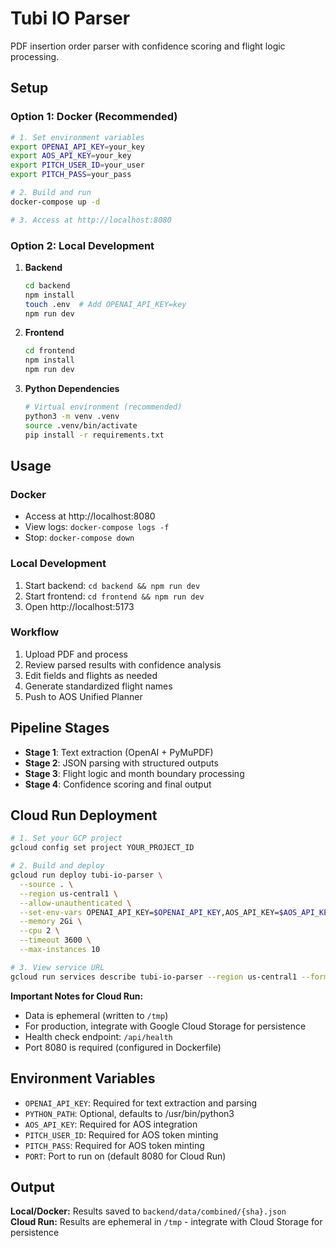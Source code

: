 # Tubi IO Parser

PDF insertion order parser with confidence scoring and flight logic processing.

## Setup

### Option 1: Docker (Recommended)

```bash
# 1. Set environment variables
export OPENAI_API_KEY=your_key
export AOS_API_KEY=your_key
export PITCH_USER_ID=your_user
export PITCH_PASS=your_pass

# 2. Build and run
docker-compose up -d

# 3. Access at http://localhost:8080
```

### Option 2: Local Development

1. **Backend**
   ```bash
   cd backend
   npm install
   touch .env  # Add OPENAI_API_KEY=key
   npm run dev
   ```

2. **Frontend**
   ```bash
   cd frontend
   npm install
   npm run dev
   ```

3. **Python Dependencies**
   ```bash
   # Virtual environment (recommended)
   python3 -m venv .venv
   source .venv/bin/activate
   pip install -r requirements.txt
   ```

## Usage

### Docker
- Access at http://localhost:8080
- View logs: `docker-compose logs -f`
- Stop: `docker-compose down`

### Local Development
1. Start backend: `cd backend && npm run dev`
2. Start frontend: `cd frontend && npm run dev`
3. Open http://localhost:5173

### Workflow
1. Upload PDF and process
2. Review parsed results with confidence analysis
3. Edit fields and flights as needed
4. Generate standardized flight names
5. Push to AOS Unified Planner

## Pipeline Stages

- **Stage 1**: Text extraction (OpenAI + PyMuPDF)
- **Stage 2**: JSON parsing with structured outputs
- **Stage 3**: Flight logic and month boundary processing
- **Stage 4**: Confidence scoring and final output

## Cloud Run Deployment

```bash
# 1. Set your GCP project
gcloud config set project YOUR_PROJECT_ID

# 2. Build and deploy
gcloud run deploy tubi-io-parser \
  --source . \
  --region us-central1 \
  --allow-unauthenticated \
  --set-env-vars OPENAI_API_KEY=$OPENAI_API_KEY,AOS_API_KEY=$AOS_API_KEY,PITCH_USER_ID=$PITCH_USER_ID,PITCH_PASS=$PITCH_PASS \
  --memory 2Gi \
  --cpu 2 \
  --timeout 3600 \
  --max-instances 10

# 3. View service URL
gcloud run services describe tubi-io-parser --region us-central1 --format 'value(status.url)'
```

**Important Notes for Cloud Run:**
- Data is ephemeral (written to `/tmp`)
- For production, integrate with Google Cloud Storage for persistence
- Health check endpoint: `/api/health`
- Port 8080 is required (configured in Dockerfile)

## Environment Variables

- `OPENAI_API_KEY`: Required for text extraction and parsing
- `PYTHON_PATH`: Optional, defaults to /usr/bin/python3
- `AOS_API_KEY`: Required for AOS integration
- `PITCH_USER_ID`: Required for AOS token minting
- `PITCH_PASS`: Required for AOS token minting
- `PORT`: Port to run on (default 8080 for Cloud Run)

## Output

**Local/Docker:** Results saved to `backend/data/combined/{sha}.json`  
**Cloud Run:** Results are ephemeral in `/tmp` - integrate with Cloud Storage for persistence
